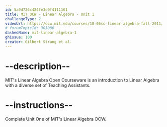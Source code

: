 ```yaml
---
id: 5a9d726c424fe3d0f4111101
title: MIT OCW - Linear Algebra - Unit 1
challengeType: 2
videoUrl: https://ocw.mit.edu/courses/18-06sc-linear-algebra-fall-2011/
# forumTopicId: 301086
dashedName: mit-linear-algebra-1
ghissue: 100
creator: Gilbert Strang et al.
---
```


# --description--

MIT's Linear Algebra Open Courseware is an introduction to Linear Algebra with a diverse set of Teaching Assistants.

# --instructions--

Complete Unit One of MIT's Linear Algebra OCW.